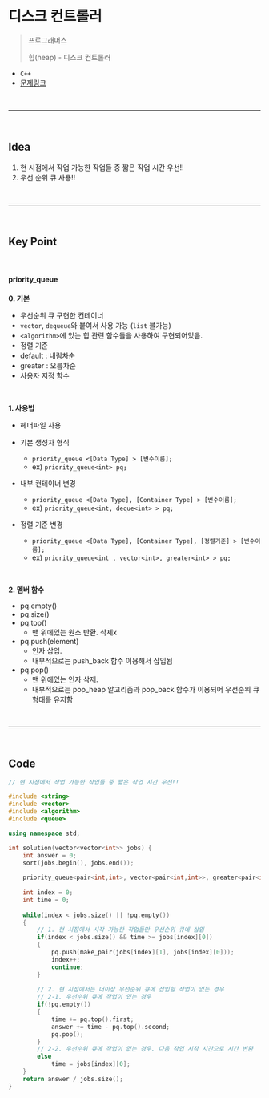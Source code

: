 # 디스크 컨트롤러

> 프로그래머스
>
> 힙(heap) - 디스크 컨트롤러

* `C++`
* [문제링크](https://programmers.co.kr/learn/courses/30/lessons/42627)

<br>

---

<br>

## Idea

1. 현 시점에서 작업 가능한 작업들 중 짧은 작업 시간 우선!!
2. 우선 순위 큐 사용!!

<br>

---

<br>

## Key Point

﻿<br>

#### priority_queue

**0. 기본**

* 우선순위 큐 구현한 컨테이너
* `vector`, `dequeue`와 붙여서 사용 가능 (`list` 불가능)
* `<algorithm>`에 있는 힙 관련 함수들을 사용하여 구현되어있음.
*  정렬 기준
  * default : 내림차순
  * greater : 오름차순
  *  사용자 지정 함수

<br>

**1. 사용법**

* <queue> 헤더파일 사용

* 기본 생성자 형식
  *  `priority_queue <[Data Type] > [변수이름];`
  * ex) `priority_queue<int> pq;`

* 내부 컨테이너 변경 
  * `priority_queue <[Data Type], [Container Type] > [변수이름];`
  * ex) `priority_queue<int, deque<int> > pq;`

* 정렬 기준 변경 
  * `priority_queue <[Data Type], [Container Type], [정렬기준] > [변수이름];`
  * ex) `priority_queue<int , vector<int>, greater<int> > pq;`

<br>

**2. 멤버 함수**

* pq.empty()
* pq.size()
* pq.top()
  * 맨 위에있는 원소 반환. 삭제x
* pq.push(element)
  * 인자 삽입. 
  * 내부적으로는 push_back 함수 이용해서 삽입됨
* pq.pop()
  * 맨 위에있는 인자 삭제. 
  * 내부적으로는 pop_heap 알고리즘과 pop_back 함수가 이용되어 우선순위 큐 형태를 유지함

﻿<br>

---

<br>

## Code

```c++
// 현 시점에서 작업 가능한 작업들 중 짧은 작업 시간 우선!!

#include <string>
#include <vector>
#include <algorithm>
#include <queue>

using namespace std;

int solution(vector<vector<int>> jobs) {
    int answer = 0;
    sort(jobs.begin(), jobs.end());
    
    priority_queue<pair<int,int>, vector<pair<int,int>>, greater<pair<int,int>>> pq;
    
    int index = 0;
    int time = 0;
    
    while(index < jobs.size() || !pq.empty())
    {
        // 1. 현 시점에서 시작 가능한 작업들만 우선순위 큐에 삽입
        if(index < jobs.size() && time >= jobs[index][0]) 
        {
            pq.push(make_pair(jobs[index][1], jobs[index][0]));
            index++;
            continue;
        }
        
        // 2. 현 시점에서는 더이상 우선순위 큐에 삽입할 작업이 없는 경우
        // 2-1. 우선순위 큐에 작업이 있는 경우
        if(!pq.empty())
        {
            time += pq.top().first;
            answer += time - pq.top().second;
            pq.pop();
        }
        // 2-2. 우선순위 큐에 작업이 없는 경우. 다음 작업 시작 시간으로 시간 변환
        else
            time = jobs[index][0];
    }
    return answer / jobs.size();
}
```



